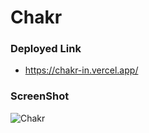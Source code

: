 # Chakr

### Deployed Link
- https://chakr-in.vercel.app/

### ScreenShot
![Chakr](https://github.com/SagarM21/Chakr/assets/72984307/76c9555d-08c1-41da-ace1-a0cb97df70bf)
